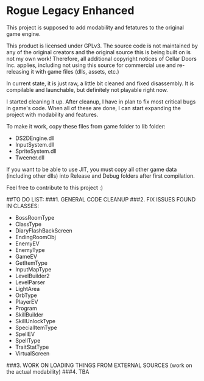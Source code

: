 # Rogue Legacy Enhanced

This project is supposed to add modability and fetatures to the original game engine.

This product is licensed under GPLv3. The source code is not maintained by any of the original creators and the original source this is being built on is not my own work! Therefore, all additional copyright notices of Cellar Doors Inc. applies, including not using this source for commercial use and re-releasing it with game files (dlls, assets, etc.)

In current state, it is just raw, a little bit cleaned and fixed disassembly. It is compilable and launchable, but definitely not playable right now.

I started cleaning it up. After cleanup, I have in plan to fix most critical bugs in game's code. When all of these are done, I can start expanding the project with modability and features. 

To make it work, copy these files from game folder to lib folder:
* DS2DEngine.dll
* InputSystem.dll
* SpriteSystem.dll
* Tweener.dll

If you want to be able to use JIT, you must copy all other game data (including other dlls) into Release and Debug folders after first compilation.

Feel free to contribute to this project :)

##TO DO LIST:
###1. GENERAL CODE CLEANUP
###2. FIX ISSUES FOUND IN CLASSES:
* BossRoomType
* ClassType
* DiaryFlashBackScreen
* EndingRoomObj
* EnemyEV
* EnemyType
* GameEV
* GetItemType
* InputMapType
* LevelBuilder2
* LevelParser
* LightArea
* OrbType
* PlayerEV
* Program
* SkillBuilder
* SkillUnlockType
* SpecialItemType
* SpellEV
* SpellType
* TraitStatType
* VirtualScreen

###3. WORK ON LOADING THINGS FROM EXTERNAL SOURCES
(work on the actual modability)
###4. TBA
